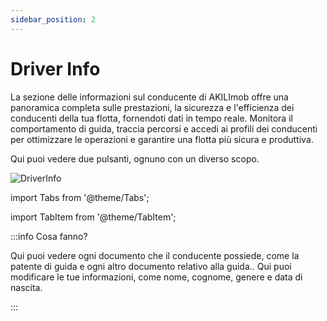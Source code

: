 ```yaml
---
sidebar_position: 2
---
```


# Driver Info

La sezione delle informazioni sul conducente di AKILImob offre una panoramica completa sulle prestazioni, la sicurezza e l'efficienza dei conducenti della tua flotta, fornendoti dati in tempo reale. Monitora il comportamento di guida, traccia percorsi e accedi ai profili dei conducenti per ottimizzare le operazioni e garantire una flotta più sicura e produttiva.

<p>Qui puoi vedere due pulsanti, ognuno con un diverso scopo.</p>

![DriverInfo](/img/driverinfo.png)



import Tabs from '@theme/Tabs';

import TabItem from '@theme/TabItem';

:::info Cosa fanno?

<Tabs>
  <TabItem value="Mostra documenti" label="Mostra documenti">Qui puoi vedere ogni documento che il conducente possiede, come la patente di guida e ogni altro documento relativo alla guida..</TabItem>
  <TabItem value="Modifica informazioni" label="Modifica informazioni">Qui puoi modificare le tue informazioni, come nome, cognome, genere e data di nascita.</TabItem>

  
</Tabs>

:::




